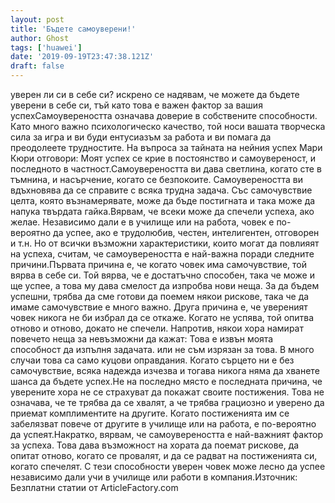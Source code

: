 ```yaml
---
layout: post
title: 'Бъдете самоуверени!'
author: Ghost
tags: ['huawei']
date: '2019-09-19T23:47:38.121Z'
draft: false
---
```


уверен ли си в себе си? искрено се надявам, че можете да бъдете уверени в себе си, тъй като това е важен фактор за вашия успехСамоувереността означава доверие в собствените способности. Като много важно психологическо качество, той носи вашата творческа сила за игра и ви буди ентусиазъм за работа и ви помага да преодолеете трудностите. На въпроса за тайната на нейния успех Мари Кюри отговори: Моят успех се крие в постоянство и самоувереност, и последното в частност.Самоувереността ви дава светлина, когато сте в тъмнина, и насърчение, когато се безпокоите. Самоувереността ви вдъхновява да се справите с всяка трудна задача. Със самочувствие целта, която възнамерявате, може да бъде постигната и така може да напука твърдата гайка.Вярвам, че всеки може да спечели успеха, ако желае. Независимо дали е в училище или на работа, човек е по-вероятно да успее, ако е трудолюбив, честен, интелигентен, отговорен и т.н. Но от всички възможни характеристики, които могат да повлияят на успеха, считам, че самоувереността е най-важна поради следните причини.Първата причина е, че когато човек има самочувствие, той вярва в себе си. Той вярва, че е достатъчно способен, така че може и ще успее, а това му дава смелост да изпробва нови неща. За да бъдем успешни, трябва да сме готови да поемем някои рискове, така че да имаме самочувствие е много важно. Друга причина е, че увереният човек никога не би избрал да се откаже. Когато не успява, той опитва отново и отново, докато не спечели. Напротив, някои хора намират повечето неща за невъзможни да кажат: Това е извън моята способност да изпълня задачата. или не съм изрязан за това. В много случаи това са само куцови оправдания. Когато сърцето ни е без самочувствие, всяка надежда изчезва и тогава никога няма да хванете шанса да бъдете успех.Не на последно място е последната причина, че уверените хора не се страхуват да покажат своите постижения. Това не означава, че те трябва да се хвалят, а че трябва грациозно и уверено да приемат комплиментите на другите. Когато постиженията им се забелязват повече от другите в училище или на работа, е по-вероятно да успеят.Накратко, вярвам, че самоувереността е най-важният фактор за успеха. Това дава възможност на хората да поемат рискове, да опитат отново, когато се провалят, и да се радват на постиженията си, когато спечелят. С тези способности уверен човек може лесно да успее независимо дали учи в училище или работи в компания.Източник: Безплатни статии от ArticleFactory.com
